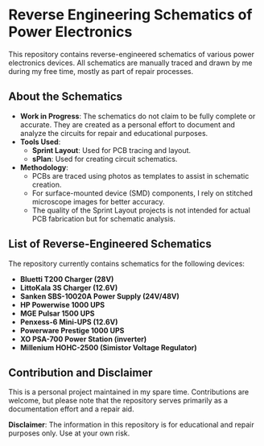 # Reverse Engineering Schematics of Power Electronics

This repository contains reverse-engineered schematics of various power electronics devices. All schematics are manually traced and drawn by me during my free time, mostly as part of repair processes. 

## About the Schematics

- **Work in Progress**: The schematics do not claim to be fully complete or accurate. They are created as a personal effort to document and analyze the circuits for repair and educational purposes.
- **Tools Used**:
  - **Sprint Layout**: Used for PCB tracing and layout.
  - **sPlan**: Used for creating circuit schematics.
- **Methodology**: 
  - PCBs are traced using photos as templates to assist in schematic creation.
  - For surface-mounted device (SMD) components, I rely on stitched microscope images for better accuracy.
  - The quality of the Sprint Layout projects is not intended for actual PCB fabrication but for schematic analysis.


## List of Reverse-Engineered Schematics

The repository currently contains schematics for the following devices:

- **Bluetti T200 Charger (28V)**  
- **LittoKala 3S Charger (12.6V)**  
- **Sanken SBS-10020A Power Supply (24V/48V)**  
- **HP Powerwise 1000 UPS**  
- **MGE Pulsar 1500 UPS**  
- **Penxess-6 Mini-UPS (12.6V)**  
- **Powerware Prestige 1000 UPS**  
- **XO PSA-700 Power Station (inverter)**
- **Millenium HOHC-2500 (Simistor Voltage Regulator)** 

## Contribution and Disclaimer

This is a personal project maintained in my spare time. Contributions are welcome, but please note that the repository serves primarily as a documentation effort and a repair aid. 

**Disclaimer**: The information in this repository is for educational and repair purposes only. Use at your own risk.

